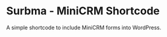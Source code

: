 Surbma - MiniCRM Shortcode
===================

A simple shortcode to include MiniCRM forms into WordPress.
